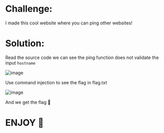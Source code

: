 # Challenge:

I made this cool website where you can ping other websites!

# Solution:
Read the source code we can see the ping function does not validate the input `hostname`

![image](https://github.com/Katsumi1012/CTF/assets/42516564/0a5462c9-0a3a-4e5a-9798-71c09290ac46)

Use command injection to see the flag in flag.txt

![image](https://github.com/Katsumi1012/CTF/assets/42516564/02c73898-d047-414a-9094-03bf1c643bd9)

And we get the flag 🚩
# ENJOY 🤡

